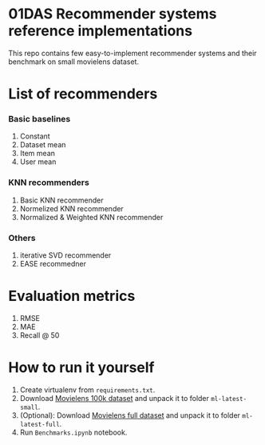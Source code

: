 # 01DAS Recommender systems reference implementations

This repo contains few easy-to-implement recommender systems and their benchmark
on small movielens dataset.

# List of recommenders

### Basic baselines
1. Constant
2. Dataset mean
3. Item mean
4. User mean

### KNN recommenders
1. Basic KNN recommender
2. Normelized KNN recommender
3. Normalized & Weighted KNN recommender

### Others
1. iterative SVD recommender
2. EASE recommedner

# Evaluation metrics
1. RMSE
2. MAE
3. Recall @ 50

# How to run it yourself

1. Create virtualenv from `requirements.txt`.
2. Download [Movielens 100k dataset](http://files.grouplens.org/datasets/movielens/ml-latest-small.zip)
   and unpack it to folder `ml-latest-small`.
3. (Optional): Download [Movielens full dataset](http://files.grouplens.org/datasets/movielens/ml-latest.zip)
   and unpack it to folder `ml-latest-full`.
4. Run `Benchmarks.ipynb` notebook.
